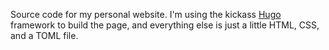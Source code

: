 Source code for my personal website.  I'm using the kickass [Hugo](http://gohugo.io) framework to build the page, and everything else is just a little HTML, CSS, and a TOML file.  

